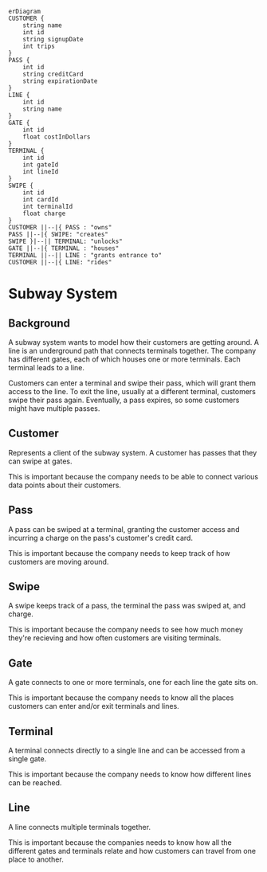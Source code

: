 ```mermaid
erDiagram
CUSTOMER {
    string name
    int id
    string signupDate
    int trips
}
PASS {
    int id
    string creditCard
    string expirationDate
}
LINE {
    int id
    string name
}
GATE {
    int id
    float costInDollars
}
TERMINAL {
    int id
    int gateId
    int lineId
}
SWIPE {
    int id
    int cardId
    int terminalId
    float charge
}
CUSTOMER ||--|{ PASS : "owns"
PASS ||--|{ SWIPE: "creates"
SWIPE }|--|| TERMINAL: "unlocks"
GATE ||--|{ TERMINAL : "houses"
TERMINAL ||--|| LINE : "grants entrance to"
CUSTOMER ||--|{ LINE: "rides"
```

# Subway System

## Background
A subway system wants to model how their customers are getting around. A line is an underground path that connects terminals together. The company has different gates, each of which houses one or more terminals. Each terminal leads to a line.

Customers can enter a terminal and swipe their pass, which will grant them access to the line. To exit the line, usually at a different terminal, customers swipe their pass again. Eventually, a pass expires, so some customers might have multiple passes.

## Customer

Represents a client of the subway system. A customer has passes that they can swipe at gates.

This is important because the company needs to be able to connect various data points about their customers.

## Pass

A pass can be swiped at a terminal, granting the customer access and incurring a charge on the pass's customer's credit card.

This is important because the company needs to keep track of how customers are moving around.

## Swipe

A swipe keeps track of a pass, the terminal the pass was swiped at, and charge.

This is important because the company needs to see how much money they're recieving and how often customers are visiting terminals.

## Gate

A gate connects to one or more terminals, one for each line the gate sits on.

This is important because the company needs to know all the places customers can enter and/or exit terminals and lines.

## Terminal

A terminal connects directly to a single line and can be accessed from a single gate.

This is important because the company needs to know how different lines can be reached.

## Line

A line connects multiple terminals together.

This is important because the companies needs to know how all the different gates and terminals relate and how customers can travel from one place to another.